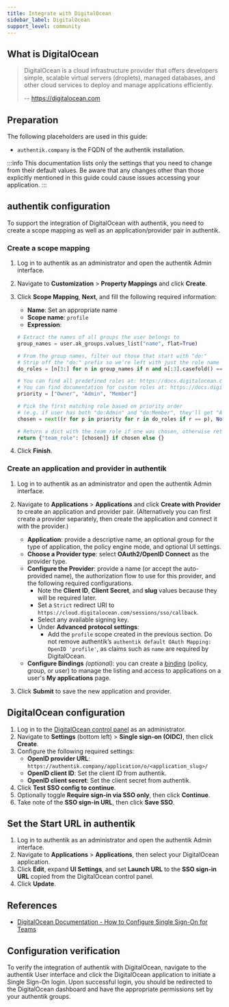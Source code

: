 ```yaml
---
title: Integrate with DigitalOcean
sidebar_label: DigitalOcean
support_level: community
---
```


## What is DigitalOcean

> DigitalOcean is a cloud infrastructure provider that offers developers simple, scalable virtual servers (droplets), managed databases, and other cloud services to deploy and manage applications efficiently.
>
> -- https://digitalocean.com

## Preparation

The following placeholders are used in this guide:

- `authentik.company` is the FQDN of the authentik installation.

:::info
This documentation lists only the settings that you need to change from their default values. Be aware that any changes other than those explicitly mentioned in this guide could cause issues accessing your application.
:::

## authentik configuration

To support the integration of DigitalOcean with authentik, you need to create a scope mapping as well as an application/provider pair in authentik.

### Create a scope mapping

1. Log in to authentik as an administrator and open the authentik Admin interface.
2. Navigate to **Customization** > **Property Mappings** and click **Create**.
3. Click **Scope Mapping**, **Next**, and fill the following required information:
    - **Name**: Set an appropriate name
    - **Scope name**: `profile`
    - **Expression**:

    ```py
    # Extract the names of all groups the user belongs to
    group_names = user.ak_groups.values_list("name", flat=True)

    # From the group names, filter out those that start with "do:"
    # Strip off the "do:" prefix so we’re left with just the role name
    do_roles = [n[3:] for n in group_names if n and n[:3].casefold() == "do:"]

    # You can find all predefined roles at: https://docs.digitalocean.com/platform/teams/roles/predefined/
    # You can find documentation for custom roles at: https://docs.digitalocean.com/platform/teams/roles/custom/
    priority = ["Owner", "Admin", "Member"]

    # Pick the first matching role based on priority order
    # (e.g. if user has both "do:Admin" and "do:Member", they'll get "Admin")
    chosen = next((r for p in priority for r in do_roles if r == p), None)

    # Return a dict with the team role if one was chosen, otherwise return an empty dict
    return {"team_role": [chosen]} if chosen else {}
    ```

4. Click **Finish**.

### Create an application and provider in authentik

1. Log in to authentik as an administrator and open the authentik Admin interface.
2. Navigate to **Applications** > **Applications** and click **Create with Provider** to create an application and provider pair. (Alternatively you can first create a provider separately, then create the application and connect it with the provider.)
    - **Application**: provide a descriptive name, an optional group for the type of application, the policy engine mode, and optional UI settings.
    - **Choose a Provider type**: select **OAuth2/OpenID Connect** as the provider type.
    - **Configure the Provider**: provide a name (or accept the auto-provided name), the authorization flow to use for this provider, and the following required configurations.
        - Note the **Client ID**, **Client Secret**, and **slug** values because they will be required later.
        - Set a `Strict` redirect URI to `https://cloud.digitalocean.com/sessions/sso/callback`.
        - Select any available signing key.
        - Under **Advanced protocol settings**:
            - Add the `profile` scope created in the previous section. Do not remove authentik’s `authentik default OAuth Mapping: OpenID 'profile'`, as claims such as `name` are required by DigitalOcean.
    - **Configure Bindings** _(optional)_: you can create a [binding](/docs/add-secure-apps/flows-stages/bindings/) (policy, group, or user) to manage the listing and access to applications on a user's **My applications** page.

3. Click **Submit** to save the new application and provider.

## DigitalOcean configuration

1. Log in to the [DigitalOcean control panel](https://cloud.digitalocean.com/) as an administrator.
2. Navigate to **Settings** (bottom left) > **Single sign-on (OIDC)**, then click **Create**.
3. Configure the following required settings:
    - **OpenID provider URL**: `https://authentik.company/application/o/<application_slug>/`
    - **OpenID client ID**: Set the client ID from authentik.
    - **OpenID client secret**: Set the client secret from authentik.
4. Click **Test SSO config to continue**.
5. Optionally toggle **Require sign-in via SSO only**, then click **Continue**.
6. Take note of the **SSO sign-in URL**, then click **Save SSO**.

## Set the Start URL in authentik

1. Log in to authentik as an administrator and open the authentik Admin interface.
2. Navigate to **Applications** > **Applications**, then select your DigitalOcean application.
3. Click **Edit**, expand **UI Settings**, and set **Launch URL** to the **SSO sign-in URL** copied from the DigitalOcean control panel.
4. Click **Update**.

## References

- [DigitalOcean Documentation - How to Configure Single Sign-On for Teams](https://docs.digitalocean.com/platform/teams/how-to/configure-sso/)

## Configuration verification

To verify the integration of authentik with DigitalOcean, navigate to the authentik User interface and click the DigitalOcean application to initiate a Single Sign-On login. Upon successful login, you should be redirected to the DigitalOcean dashboard and have the appropriate permissions set by your authentik groups.
